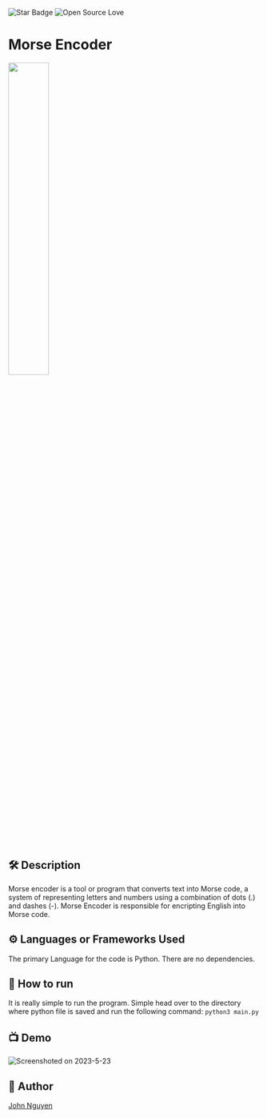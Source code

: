 <!--Please do not remove this part-->
![Star Badge](https://img.shields.io/static/v1?label=%F0%9F%8C%9F&message=If%20Useful&style=style=flat&color=BC4E99)
![Open Source Love](https://badges.frapsoft.com/os/v1/open-source.svg?v=103)
# Morse Encoder

<img src = "https://github.com/JohnN310/python-mini-project/blob/b03e7b77ed1f39475a1be8705d79b0411ae0305f/Encode_Morse.py/Morse-Code-Letters-and-Numbers.jpg" width="40%" height="40%">

## 🛠️ Description
Morse encoder is a tool or program that converts text into Morse code, a system of representing letters and numbers using a combination of dots (.) and dashes (-). Morse Encoder is responsible for encripting English into Morse code.

## ⚙️ Languages or Frameworks Used
The primary Language for the code is Python. There are no dependencies.

## 🌟 How to run
It is really simple to run the program. 
Simple head over to the directory where python file is saved and run the following command:
```python3 main.py```

## 📺 Demo
![Screenshoted on 2023-5-23](https://github.com/JohnN310/python-mini-project/blob/main/Encode_Morse.py/morse_encoder.png)

## 🤖 Author
<a href="https://github.com/JohnN310">John Nguyen

